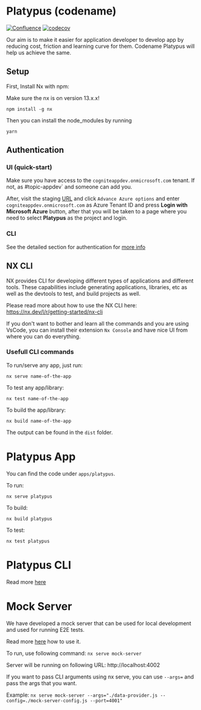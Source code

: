 # Platypus (codename)

[![Confluence](https://img.shields.io/badge/Confluence-blue)](https://cog.link/devx)
[![codecov](https://codecov.io/gh/cognitedata/platypus/branch/master/graph/badge.svg?token=ClP7PLfMI8)](https://codecov.io/gh/cognitedata/platypus)

Our aim is to make it easier for application developer to develop app by reducing cost, friction and learning curve for them. Codename Platypus will help us achieve the same.

## Setup

First, Install Nx with npm:

Make sure the nx is on version 13.x.x!

```
npm install -g nx
```

Then you can install the node_modules by running

```
yarn
```

## Authentication

### UI (quick-start)

Make sure you have access to the `cogniteappdev.onmicrosoft.com` tenant. If not, as #topic-appdev` and someone can add you.

After, visit the staging [URL](http://platypus.staging.cogniteapp.com) and click `Advance Azure options` and enter `cogniteappdev.onmicrosoft.com` as Azure Tenant ID and press **Login with Microsoft Azure** button, after that you will be taken to a page where you need to select **Platypus** as the project and login.

### CLI

See the detailed section for authentication for [more info](./apps/platypus-cdf-cli/LOGIN.md)

## NX CLI

NX provides CLI for developing different types of applications and different tools. These capabilities include generating applications, libraries, etc as well as the devtools to test, and build projects as well.

Please read more about how to use the NX CLI here:
https://nx.dev/l/r/getting-started/nx-cli

If you don't want to bother and learn all the commands and you are using VsCode, you can install their extension `Nx Console` and have nice UI from where you can do everything.

### Usefull CLI commands

To run/serve any app, just run:

`nx serve name-of-the-app`

To test any app/library:

`nx test name-of-the-app`

To build the app/library:

`nx build name-of-the-app`

The output can be found in the `dist` folder.

# Platypus App

You can find the code under `apps/platypus`.

To run:

`nx serve platypus`

To build:

`nx build platypus`

To test:

`nx test platypus`

# Platypus CLI

Read more [here](./apps/platypus-cdf-cli/README.md)

# Mock Server

We have developed a mock server that can be used for local development and used for running E2E tests.

Read more [here](./apps/mock-server/README.md) how to use it.

To run, use following command:
`nx serve mock-server`

Server will be running on following URL: http://localhost:4002

If you want to pass CLI arguments using nx serve, you can use `--args=` and pass the args that you want.

Example:
`nx serve mock-server --args="./data-provider.js --config=./mock-server-config.js --port=4001"`
